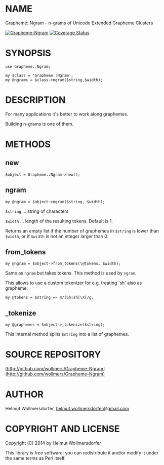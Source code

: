 # NAME

Grapheme::Ngram - n-grams of Unicode Extended Grapheme Clusters

<div>

</div>

<a href="https://travis-ci.org/wollmers/Grapheme-Ngram"><img src="https://travis-ci.org/wollmers/Grapheme-Ngram.png" alt="Grapheme-Ngram"></a>
<a href='https://coveralls.io/r/wollmers/Grapheme-Ngram?branch=master'><img src='https://coveralls.io/repos/wollmers/Grapheme-Ngram/badge.png?branch=master' alt='Coverage Status' /></a>

# SYNOPSIS

    use Grapheme::Ngram;
    
    my $class = 'Grapheme::Ngram';
    my @ngrams = $class->ngram($string,$width);
    

# DESCRIPTION

For many applications it's better to work along graphemes.

Building n-grams is one of them.

# METHODS

## new

    $object = Grapheme::Ngram->new();

## ngram

    my @ngram = $object->ngram($string, $width);
    

`$string` ... string of characters

`$width` ... length of the resulting tokens. Default is 1.

Returns an empty list if the number of graphemes in `$string` is lower than `$width`,
or if `$width` is not an integer larger than 0.    

## from\_tokens

    my @ngram = $object->from_tokens(\@tokens, $width);
    

Same as `ngram` but takes tokens. This method is used by `ngram`.

This allows to use a custom tokenizer for e.g. treating 'sh' also as grapheme:

    my @tokens = $string =~ m/(Sh|sh|\X)/g;
    

## \_tokenize

    my @graphemes = $object->_tokenize($string);
    

This internal method splits `$string` into a list of graphemes.

# SOURCE REPOSITORY

[http://github.com/wollmers/Grapheme-Ngram](http://github.com/wollmers/Grapheme-Ngram)

# AUTHOR

Helmut Wollmersdorfer, <helmut.wollmersdorfer@gmail.com>

# COPYRIGHT AND LICENSE

Copyright (C) 2014 by Helmut Wollmersdorfer

This library is free software; you can redistribute it and/or modify
it under the same terms as Perl itself.
